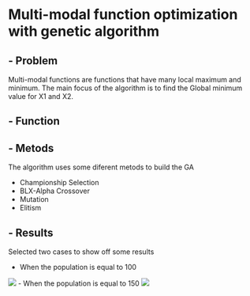 # Multi-modal function optimization with genetic algorithm


## - Problem
Multi-modal functions are functions that have many local maximum and minimum. The main focus of the algorithm is to find the Global minimum value for X1 and X2.

## - Function


## - Metods
The algorithm uses some diferent metods to build the GA
- Championship Selection
- BLX-Alpha Crossover
- Mutation
- Elitism

## - Results
Selected two cases to show off some results
- When the population is equal to 100
<img src="https://github.com/pedroNielson/GA/Images/bestcase-100.png">
- When the population is equal to 150
<img src="https://github.com/pedroNielson/GA/Images/bestcase-150.png">
